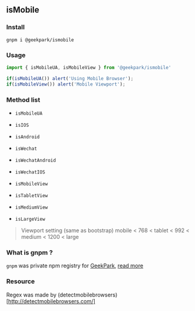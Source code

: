 isMobile
---------
### Install
`gnpm i @geekpark/ismobile`

### Usage
```javascript
import { isMobileUA, isMobileView } from '@geekpark/ismobile'

if(isMobileUA()) alert('Using Mobile Browser');
if(isMobileView()) alert('Mobile Viewport');
```

### Method list
* `isMobileUA`

* `isIOS`
* `isAndroid`

* `isWechat`
* `isWechatAndroid`
* `isWechatIOS`

* `isMobileView`
* `isTabletView`
* `isMediumView`
* `isLargeView `

> Viewport setting (same as bootstrap)
> mobile < 768 < tablet < 992 < medium < 1200 < large

### What is gnpm ?
`gnpm` was private npm registry for [GeekPark](http://www.geekpark.net), [read more](https://github.com/cnpm/cnpmjs.org)

### Resource
Regex was made by (detectmobilebrowsers)[http://detectmobilebrowsers.com/]
